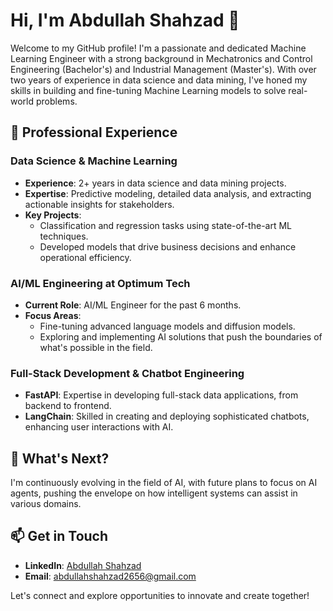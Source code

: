 # Hi, I'm Abdullah Shahzad 👋

Welcome to my GitHub profile! I'm a passionate and dedicated Machine Learning Engineer with a strong background in Mechatronics and Control Engineering (Bachelor's) and Industrial Management (Master's). With over two years of experience in data science and data mining, I've honed my skills in building and fine-tuning Machine Learning models to solve real-world problems.

## 💼 Professional Experience

### Data Science & Machine Learning
- **Experience**: 2+ years in data science and data mining projects.
- **Expertise**: Predictive modeling, detailed data analysis, and extracting actionable insights for stakeholders.
- **Key Projects**:
  - Classification and regression tasks using state-of-the-art ML techniques.
  - Developed models that drive business decisions and enhance operational efficiency.

### AI/ML Engineering at Optimum Tech
- **Current Role**: AI/ML Engineer for the past 6 months.
- **Focus Areas**:
  - Fine-tuning advanced language models and diffusion models.
  - Exploring and implementing AI solutions that push the boundaries of what's possible in the field.
  
### Full-Stack Development & Chatbot Engineering
- **FastAPI**: Expertise in developing full-stack data applications, from backend to frontend.
- **LangChain**: Skilled in creating and deploying sophisticated chatbots, enhancing user interactions with AI.

## 🌱 What's Next?
I'm continuously evolving in the field of AI, with future plans to focus on AI agents, pushing the envelope on how intelligent systems can assist in various domains.

## 📫 Get in Touch
- **LinkedIn**: [Abdullah Shahzad](https://www.linkedin.com/in/abdullah-shahzad-aa1047159/)
- **Email**: [abdullahshahzad2656@gmail.com](mailto:abdullahshahzad2656@gmail.com)

Let's connect and explore opportunities to innovate and create together!
